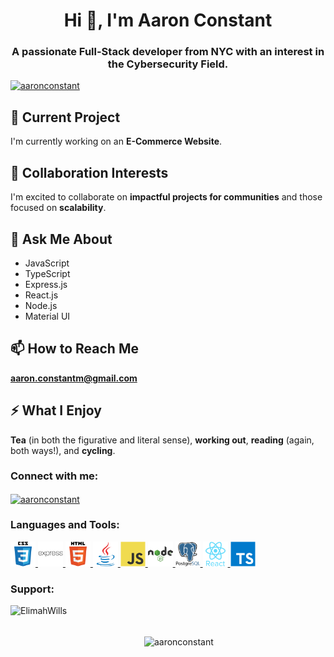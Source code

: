 <h1 align="center">Hi 👋, I'm Aaron Constant</h1>
<h3 align="center">A passionate Full-Stack developer from NYC with an interest in the Cybersecurity Field.</h3>

<p align="left"> <a href="https://github.com/ryo-ma/github-profile-trophy"><img src="https://github-profile-trophy.vercel.app/?username=aaronconstant" alt="aaronconstant" /></a> </p>

## 🔭 Current Project
I'm currently working on an **E-Commerce Website**.

## 👯 Collaboration Interests
I'm excited to collaborate on **impactful projects for communities** and those focused on **scalability**.

## 💬 Ask Me About
- JavaScript  
- TypeScript  
- Express.js  
- React.js  
- Node.js  
- Material UI

## 📫 How to Reach Me
**aaron.constantm@gmail.com**

## ⚡ What I Enjoy
**Tea** (in both the figurative and literal sense), **working out**, **reading** (again, both ways!), and **cycling**.

<h3 align="left">Connect with me:</h3>
<p align="left">
<a href="https://linkedin.com/in/aaronconstant" target="blank"><img align="center" src="https://raw.githubusercontent.com/rahuldkjain/github-profile-readme-generator/master/src/images/icons/Social/linked-in-alt.svg" alt="aaronconstant" height="30" width="40" /></a>
</p>

<h3 align="left">Languages and Tools:</h3>
<p align="left"> <a href="https://www.w3schools.com/css/" target="_blank" rel="noreferrer"> <img src="https://raw.githubusercontent.com/devicons/devicon/master/icons/css3/css3-original-wordmark.svg" alt="css3" width="40" height="40"/> </a> <a href="https://expressjs.com" target="_blank" rel="noreferrer"> <img src="https://raw.githubusercontent.com/devicons/devicon/master/icons/express/express-original-wordmark.svg" alt="express" width="40" height="40"/> </a> <a href="https://www.w3.org/html/" target="_blank" rel="noreferrer"> <img src="https://raw.githubusercontent.com/devicons/devicon/master/icons/html5/html5-original-wordmark.svg" alt="html5" width="40" height="40"/> </a> <a href="https://www.java.com" target="_blank" rel="noreferrer"> <img src="https://raw.githubusercontent.com/devicons/devicon/master/icons/java/java-original.svg" alt="java" width="40" height="40"/> </a> <a href="https://developer.mozilla.org/en-US/docs/Web/JavaScript" target="_blank" rel="noreferrer"> <img src="https://raw.githubusercontent.com/devicons/devicon/master/icons/javascript/javascript-original.svg" alt="javascript" width="40" height="40"/> </a> <a href="https://nodejs.org" target="_blank" rel="noreferrer"> <img src="https://raw.githubusercontent.com/devicons/devicon/master/icons/nodejs/nodejs-original-wordmark.svg" alt="nodejs" width="40" height="40"/> </a> <a href="https://www.postgresql.org" target="_blank" rel="noreferrer"> <img src="https://raw.githubusercontent.com/devicons/devicon/master/icons/postgresql/postgresql-original-wordmark.svg" alt="postgresql" width="40" height="40"/> </a> <a href="https://reactjs.org/" target="_blank" rel="noreferrer"> <img src="https://raw.githubusercontent.com/devicons/devicon/master/icons/react/react-original-wordmark.svg" alt="react" width="40" height="40"/> </a> <a href="https://www.typescriptlang.org/" target="_blank" rel="noreferrer"> <img src="https://raw.githubusercontent.com/devicons/devicon/master/icons/typescript/typescript-original.svg" alt="typescript" width="40" height="40"/> </a> </p>

<h3 align="left">Support:</h3>
<p><a href="https://buymeacoffee.com/aaroconsv"> <img align="left" src="https://cdn.buymeacoffee.com/buttons/v2/default-yellow.png" height="50" width="210" alt="ElimahWills" /></a></p><br><br>

<p>&nbsp;<img align="center" src="https://github-readme-stats.vercel.app/api?username=aaronconstant&show_icons=true&locale=en" alt="aaronconstant" /></p>


<!---
AaronConstant/AaronConstant is a ✨ special ✨ repository because its `README.md` (this file) appears on your GitHub profile.
You can click the Preview link to take a look at your changes.
--->
